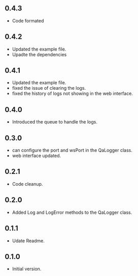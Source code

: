 ## 0.4.3
- Code formated

## 0.4.2
- Updated the example file.
- Upadte the dependencies

## 0.4.1
- Updated the example file.
- fixed the issue of clearing the logs.
- fixed the history of logs not showing in the web interface.

## 0.4.0
- Introduced the queue to handle the logs. 

## 0.3.0

- can configure the port and wsPort in the QaLogger class.
- web interface updated.
## 0.2.1

- Code cleanup.
## 0.2.0

- Added Log and LogError methods to the QaLogger class.

## 0.1.1

- Udate Readme.

## 0.1.0

- Initial version.
